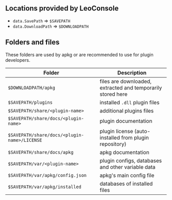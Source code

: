 
## Locations provided by LeoConsole

 - `data.SavePath` => `$SAVEPATH`
 - `data.DownloadPath` => `$DOWNLOADPATH`

## Folders and files

These folders are used by apkg or are recommended to use for plugin developers.

| Folder                                       | Description                                                 |
|----------------------------------------------|-------------------------------------------------------------|
| `$DOWNLOADPATH/apkg`                         | files are downloaded, extracted and temporarily stored here |
| `$SAVEPATH/plugins`                          | installed `.dll` plugin files                               |
| `$SAVEPATH/share/<plugin-name>`              | additional plugins files                                    |
| `$SAVEPATH/share/docs/<plugin-name>`         | plugin documentation                                        |
| `$SAVEPATH/share/docs/<plugin-name>/LICENSE` | plugin license (auto-installed from plugin repository)      |
| `$SAVEPATH/share/docs/apkg`                  | apkg documentation                                          |
| `$SAVEPATH/var/<plugin-name>`                | plugin configs, databases and other variable data           |
| `$SAVEPATH/var/apkg/config.json`             | apkg's main config file                                     |
| `$SAVEPATH/var/apkg/installed`               | databases of installed files                                |

